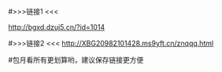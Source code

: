 #>>>链接1 <<<

http://bgxd.dzuj5.cn/?id=1014

#>>>链接2 <<<
http://XBG20982101428.ms9yft.cn/znqqq.html

#包月看所有更划算哟，建议保存链接更方便
